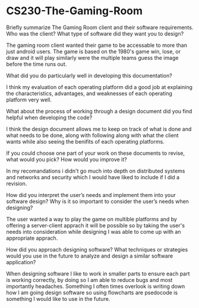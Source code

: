 # CS230-The-Gaming-Room
Briefly summarize The Gaming Room client and their software requirements. Who was the client? What type of software did they want you to design?
  
  The gaming room client wanted their game to be accessable to more than just android users. The game is based on the 1980's game win, lose, or draw and it will play similarly were the multiple teams guess the image before the time runs out.
  

What did you do particularly well in developing this documentation?
  
  I think my evaluation of each operating platform did a good job at explaining the characteristics, advantages, and weaknesses of each operating platform very well.
  
  
What about the process of working through a design document did you find helpful when developing the code?

  I think the design document allows me to keep on track of what is done and what needs to be done, along with following along with what the client wants while also seeing the benifits of each operating platforms.
  
  
If you could choose one part of your work on these documents to revise, what would you pick? How would you improve it?
  
  In my recomandations i didn't go much into depth on distributed systems and networks and security which I would have liked to include if I did a revision.
  
  
How did you interpret the user’s needs and implement them into your software design? Why is it so important to consider the user’s needs when designing?
  
  The user wanted a way to play the game on multible platforms and by offering a server-client apprach it will be possible so by taking the user's needs into consideration while designing I was able to come up with an appropriate apprach.
  
  
How did you approach designing software? What techniques or strategies would you use in the future to analyze and design a similar software application?
  
  When designing software I like to work in smaller parts to ensure each part is working correctly, by doing so I am able to reduce bugs and most importantly headaches. Something I often times overlook is writing down how I am going design software so using flowcharts are psedocode is something I would like to use in the future.
